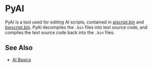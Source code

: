 # PyAI
PyAI is a tool used for editing AI scripts, contained in [aiscript.bin](/Help/Files/aiscript.bin.md) and [bwscript.bin](/Help/Files/aiscript.bin.md#bwscriptbin). PyAI decompiles the `.bin` files into text source code, and compiles the text source code back into the `.bin` files.

## See Also
- [AI Basics](/Help/Tutorials/AI_Basics.md)